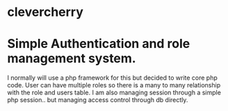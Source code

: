 # clevercherry

# Simple Authentication and role management system.

I normally will use a php framework for this but decided to write core php code. User can have multiple roles so there is a many to many relationship with the role and users table. I am also managing session through a simple php session.. but managing access control through db directly.
